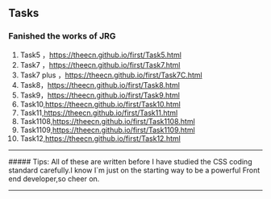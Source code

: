 ## Tasks
### Fanished the works of JRG
1. Task5 ，https://theecn.github.io/first/Task5.html
2. Task7 ，https://theecn.github.io/first/Task7.html
3. Task7 plus ，https://theecn.github.io/first/Task7C.html
4. Task8，https://theecn.github.io/first/Task8.html
5. Task9，https://theecn.github.io/first/Task9.html
6. Task10,https://theecn.github.io/first/Task10.html
7. Task11,https://theecn.github.io/first/Task11.html
8. Task1108,https://theecn.github.io/first/Task1108.html
9. Task1109,https://theecn.github.io/first/Task1109.html
10. Task12,https://theecn.github.io/first/Task12.html
<hr>
##### Tips:
All of these are written before I have studied the CSS coding standard carefully.I know I`m just on the starting way to be a powerful Front end developer,so cheer on.
<hr>
